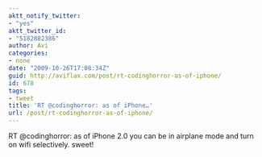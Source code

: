 ```yaml
---
aktt_notify_twitter:
- "yes"
aktt_twitter_id:
- "5182882386"
author: Avi
categories:
- none
date: "2009-10-26T17:08:34Z"
guid: http://aviflax.com/post/rt-codinghorror-as-of-iphone/
id: 678
tags:
- tweet
title: 'RT @codinghorror: as of iPhone…'
url: /post/rt-codinghorror-as-of-iphone/
---
```

RT @codinghorror: as of iPhone 2.0 you can be in airplane mode and turn on wifi selectively. sweet!